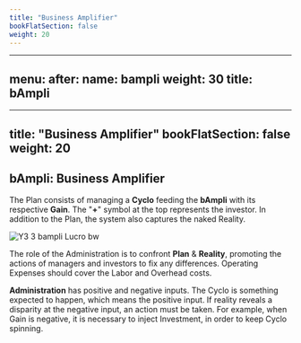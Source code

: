 ```yaml
---
title: "Business Amplifier"
bookFlatSection: false
weight: 20
---
```


---
menu:
  after:
    name: bampli
    weight: 30
title: bAmpli
---
---
title: "Business Amplifier"
bookFlatSection: false
weight: 20
---

## bAmpli: Business Amplifier

The Plan consists of managing a **Cyclo** feeding the **bAmpli** with its respective **Gain**. The "**+**" symbol at the top represents the investor. In addition to the Plan, the system also captures the naked Reality.

![Y3 3 bampli Lucro bw](https://user-images.githubusercontent.com/86032/79046226-0aac9b00-7be6-11ea-9664-d33b7c5b99cd.png)

The role of the Administration is to confront **Plan** & **Reality**, promoting the actions of managers and investors to fix any differences. Operating Expenses should  cover the Labor and Overhead costs.

**Administration** has positive and negative inputs. The Cyclo is something expected to happen, which means the positive input. If reality reveals a disparity at the negative input, an action must be taken. For example, when Gain is negative, it is necessary to inject Investment, in order to keep Cyclo spinning.



